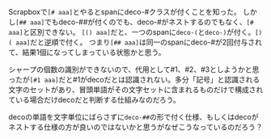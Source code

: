 
Scrapboxで`[# aaa]`とやるとspanにdeco-#クラスが付くことを知った。
しかし`[## aaa]`でもdeco-##が付くのでも、deco-#がネストするのでもなく、`[# aaa]`と区別できない。
`[() aaa]`だと、一つのspanに`deco-(`と`deco-)`が付く。`[)( aaa]`だと逆順で付く。
つまり`[## aaa]`は同一のspanにdeco-#が2回付与されて、結果1個になってしまっている状態かと思う。

シャープの個数の識別ができないので、代用として#1、#2、#3としようかと思ったが`[#1 aaa]`だと#1がdecoだとは認識されない。多分「記号」と認識される文字のセットがあり、冒頭単語がその文字セットに含まれるものだけで構成されている場合だけdecoだと判断する仕組みなのだろう。

decoの単語を文字単位にばらさずに`deco-##`の形で付く仕様、もしくはdecoがネストする仕様の方が良いのではないかと思うがなぜこうなっているのだろう？
